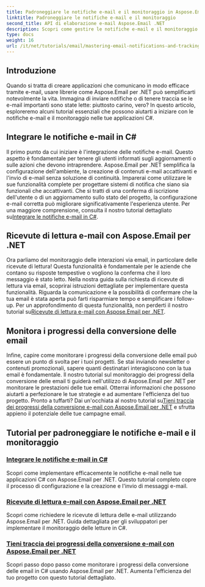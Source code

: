 ```yaml
---
title: Padroneggiare le notifiche e-mail e il monitoraggio in Aspose.Email
linktitle: Padroneggiare le notifiche e-mail e il monitoraggio
second_title: API di elaborazione e-mail Aspose.Email .NET
description: Scopri come gestire le notifiche e-mail e il monitoraggio in C# con Aspose.Email per .NET attraverso questa serie di tutorial dettagliati.
type: docs
weight: 16
url: /it/net/tutorials/email/mastering-email-notifications-and-tracking/
---
```

## Introduzione

Quando si tratta di creare applicazioni che comunicano in modo efficace tramite e-mail, usare librerie come Aspose.Email per .NET può semplificarti notevolmente la vita. Immagina di inviare notifiche o di tenere traccia se le e-mail importanti sono state lette: piuttosto carino, vero? In questo articolo, esploreremo alcuni tutorial essenziali che possono aiutarti a iniziare con le notifiche e-mail e il monitoraggio nelle tue applicazioni C#.

## Integrare le notifiche e-mail in C#

Il primo punto da cui iniziare è l'integrazione delle notifiche e-mail. Questo aspetto è fondamentale per tenere gli utenti informati sugli aggiornamenti o sulle azioni che devono intraprendere. Aspose.Email per .NET semplifica la configurazione dell'ambiente, la creazione di contenuti e-mail accattivanti e l'invio di e-mail senza soluzione di continuità. Imparerai come utilizzare le sue funzionalità complete per progettare sistemi di notifica che siano sia funzionali che accattivanti. Che si tratti di una conferma di iscrizione dell'utente o di un aggiornamento sullo stato del progetto, la configurazione e-mail corretta può migliorare significativamente l'esperienza utente. Per una maggiore comprensione, consulta il nostro tutorial dettagliato su[Integrare le notifiche e-mail in C#](./integrate-email-notifications/).

## Ricevute di lettura e-mail con Aspose.Email per .NET

Ora parliamo del monitoraggio delle interazioni via email, in particolare delle ricevute di lettura! Questa funzionalità è fondamentale per le aziende che contano su risposte tempestive o vogliono la conferma che il loro messaggio è stato letto. Nella nostra guida sulla richiesta di ricevute di lettura via email, scoprirai istruzioni dettagliate per implementare questa funzionalità. Riguarda la comunicazione e la possibilità di confermare che la tua email è stata aperta può farti risparmiare tempo e semplificare i follow-up. Per un approfondimento di questa funzionalità, non perderti il nostro tutorial su[Ricevute di lettura e-mail con Aspose.Email per .NET](./email-read-receipts/).

## Monitora i progressi della conversione delle email

Infine, capire come monitorare i progressi della conversione delle email può essere un punto di svolta per i tuoi progetti. Se stai inviando newsletter o contenuti promozionali, sapere quanti destinatari interagiscono con la tua email è fondamentale. Il nostro tutorial sul monitoraggio dei progressi della conversione delle email ti guiderà nell'utilizzo di Aspose.Email per .NET per monitorare le prestazioni delle tue email. Otterrai informazioni che possono aiutarti a perfezionare le tue strategie e ad aumentare l'efficienza del tuo progetto. Pronto a tuffarti? Dai un'occhiata al nostro tutorial su[Tieni traccia dei progressi della conversione e-mail con Aspose.Email per .NET](./track-email-conversion-progress/) e sfrutta appieno il potenziale delle tue campagne email.

## Tutorial per padroneggiare le notifiche e-mail e il monitoraggio
### [Integrare le notifiche e-mail in C#](./integrate-email-notifications/)
Scopri come implementare efficacemente le notifiche e-mail nelle tue applicazioni C# con Aspose.Email per .NET. Questo tutorial completo copre il processo di configurazione e la creazione e l'invio di messaggi e-mail.
### [Ricevute di lettura e-mail con Aspose.Email per .NET](./email-read-receipts/)
Scopri come richiedere le ricevute di lettura delle e-mail utilizzando Aspose.Email per .NET. Guida dettagliata per gli sviluppatori per implementare il monitoraggio delle letture in C#.
### [Tieni traccia dei progressi della conversione e-mail con Aspose.Email per .NET](./track-email-conversion-progress/)
Scopri passo dopo passo come monitorare i progressi della conversione delle email in C# usando Aspose.Email per .NET. Aumenta l'efficienza del tuo progetto con questo tutorial dettagliato.